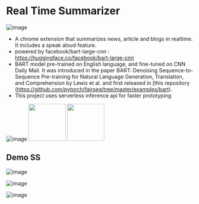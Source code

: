 # Real Time Summarizer

![image](https://github.com/Prakhar29Sharma/RT-Text-Summarizer/assets/87238338/98194f8b-ea2c-4c8e-853d-5b8ba9b41966)

- A chrome extension that summarizes news, article and blogs in realtime. It includes a speak aloud feature.
- powered by facebook/bart-large-cnn : https://huggingface.co/facebook/bart-large-cnn
- BART model pre-trained on English language, and fine-tuned on CNN Daily Mail. It was introduced in the paper BART: Denoising Sequence-to-Sequence Pre-training for Natural Language Generation, Translation, and Comprehension by Lewis et al. and first released in [this repository (https://github.com/pytorch/fairseq/tree/master/examples/bart).
- This project uses serverless inference api for faster prototyping

![image](https://github.com/Prakhar29Sharma/RT-Text-Summarizer/assets/87238338/d2635241-9f28-497b-8bb3-aae4ce535e7f)
<img src="https://github.com/Prakhar29Sharma/RT-Text-Summarizer/assets/87238338/b3725905-8b4d-4c97-9d43-dcdab0083fe7" width=100>
<img src="https://encrypted-tbn0.gstatic.com/images?q=tbn:ANd9GcREHWmJqswjeSOHOsd8u_zIK6Fe8_rBiJDqsQ&s" width=100>


## Demo SS

![image](https://github.com/Prakhar29Sharma/RT-Text-Summarizer/assets/87238338/bf690023-50b2-4492-8f36-6c5abfc5b800)

![image](https://github.com/Prakhar29Sharma/RT-Text-Summarizer/assets/87238338/23f567be-96d4-45f2-996e-a7709413ea8e)

![image](https://github.com/Prakhar29Sharma/RT-Text-Summarizer/assets/87238338/5fc9be58-f357-4d18-ad24-4623d84ab495)

